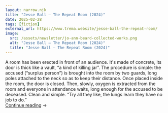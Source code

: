 ```yaml
---
layout: narrow.njk
title: "Jesse Ball – The Repeat Room (2024)"
date: 2025-02-28
tags: [fiction]
external_url: https://www.trema.website/jesse-ball-the-repeat-room/
image:
  src: /assets/newsletter/jo-ann-beard-collected-works.png
  alt: "Jesse Ball – The Repeat Room (2024)"
  title: "Jesse Ball – The Repeat Room (2024)"
---
```


A room has been erected in front of an audience. It's made of concrete, its door is thick like a vault, “a kind of killing jar”. The procedure is simple: the accused (“surplus person”) is brought into the room by two guards, long poles attached to the neck so as to keep their distance. Once placed inside the room, the door is closed. Then, slowly, oxygen is extracted from the room and everyone in attendance waits, long enough for the accused to be deceased. Clean and simple. “Try all they like, the lungs learn they have no job to do.”<br />
<a href="{{ external_url }}" title="Read my recommendation for The Repeat Room by Jesse Ball" rel="external" target="_blank">Continue reading</a> →